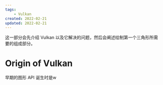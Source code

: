 ```yaml
---
tags:
    - Vulkan
created: 2022-02-21
updated: 2022-02-21
---
```


这一部分会先介绍 Vulkan 以及它解决的问题，然后会阐述绘制第一个三角形所需要的组成部分。

# Origin of Vulkan

早期的图形 API 诞生时是w